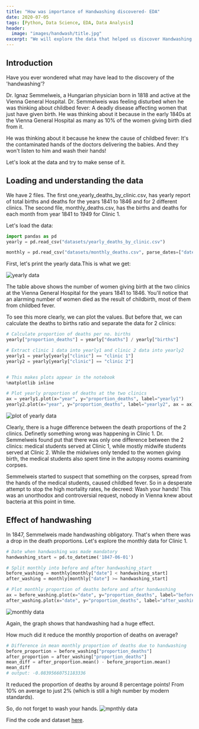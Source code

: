 ```yaml
---
title: "How was importance of Handwashing discovered- EDA"
date: 2020-07-05
tags: [Python, Data Science, EDA, Data Analysis]
header:
  image: "images/handwash/title.jpg"
excerpt: "We will explore the data that helped us discover Handwashing."
---
```


## Introduction
Have you ever wondered what may have lead to the discovery of the 'handwashing'?

Dr. Ignaz Semmelweis, a Hungarian physician born in 1818 and active at the Vienna General Hospital. Dr. Semmelweis was feeling disturbed when he was thinking about childbed fever: A deadly disease affecting women that just have given birth. He was thinking about it because in the early 1840s at the Vienna General Hospital as many as 10% of the women giving birth died from it.

 He was thinking about it because he knew the cause of childbed fever: It's the contaminated hands of the doctors delivering the babies. And they won't listen to him and wash their hands!

 Let's look at the data and try to make sense of it.

 ## Loading and understanding the data

 We have 2 files. The first one,yearly_deaths_by_clinic.csv, has yearly report of total births and deaths for the years 1841 to 1846 and for 2 different clinics. The second file, monthly_deaths.csv, has the births and deaths for each month from year 1841 to 1949 for Clinic 1.

 Let's load the data:
 ```Python
 import pandas as pd
 yearly = pd.read_csv("datasets/yearly_deaths_by_clinic.csv")

 monthly = pd.read_csv("datasets/monthly_deaths.csv", parse_dates=["date"])
 ```

First, let's print the yearly data.This is what we get:

<img src="{{ site.url }}{{ site.baseurl }}/images/handwash/1.PNG" alt="yearly data">

The table above shows the number of women giving birth at the two clinics at the Vienna General Hospital for the years 1841 to 1846. You'll notice that an alarming number of women died as the result of childbirth, most of them from childbed fever.

To see this more clearly, we can plot  the values. But before that, we can calculate the deaths to births ratio and separate the data for 2 clinics:
```Python
# Calculate proportion of deaths per no. births
yearly["proportion_deaths"] = yearly["deaths"] / yearly["births"]

# Extract clinic 1 data into yearly1 and clinic 2 data into yearly2
yearly1 = yearly[yearly["clinic"] == "clinic 1"]
yearly2 = yearly[yearly["clinic"] == "clinic 2"]


# This makes plots appear in the notebook
%matplotlib inline

# Plot yearly proportion of deaths at the two clinics
ax = yearly1.plot(x="year", y="proportion_deaths", label="yearly1")
yearly2.plot(x="year", y="proportion_deaths", label="yearly2", ax = ax)
```
<img src="{{ site.url }}{{ site.baseurl }}/images/handwash/2.PNG" alt="plot of yearly data">

Clearly, there is a huge difference between the death proportions of the 2 clinics. Definetly something wrong was happening in Clinic 1.
Dr. Semmelweis found put that there was only one difference between the 2 clinics:
medical students served at Clinic 1, while mostly midwife students served at Clinic 2.
While the midwives only tended to the women giving birth, the medical students also spent time in the autopsy rooms examining corpses.

Semmelweis started to suspect that something on the corpses, spread from the hands of the medical students, caused childbed fever. So in a desperate attempt to stop the high mortality rates, he decreed: Wash your hands! This was an unorthodox and controversial request, nobody in Vienna knew about bacteria at this point in time.

## Effect of handwashing
In 1847, Semmelweis made handwashing obligatory. That's when there was a drop in the death proportions. Let's explore the monthly data for Clinic 1.

```python
# Date when handwashing was made mandatory
handwashing_start = pd.to_datetime('1847-06-01')

# Split monthly into before and after handwashing_start
before_washing = monthly[monthly["date"] < handwashing_start]
after_washing = monthly[monthly["date"] >= handwashing_start]

# Plot monthly proportion of deaths before and after handwashing
ax = before_washing.plot(x="date", y="proportion_deaths", label="before_washing")
after_washing.plot(x="date", y="proportion_deaths", label="after_washing", ax=ax)
```
<img src="{{ site.url }}{{ site.baseurl }}/images/handwash/3.PNG" alt="monthly data">

Again, the graph shows that handwashing had a huge effect.

 How much did it reduce the monthly proportion of deaths on average?
 ```Python
 # Difference in mean monthly proportion of deaths due to handwashing
 before_proportion = before_washing["proportion_deaths"]
 after_proportion = after_washing["proportion_deaths"]
 mean_diff = after_proportion.mean() - before_proportion.mean()
 mean_diff
 # output: -0.08395660751183336
 ```
It reduced the proportion of deaths by around 8 percentage points! From 10% on average to just 2% (which is still a high number by modern standards).

So, do not forget to wash your hands.
<img src="{{ site.url }}{{ site.baseurl }}/images/handwash/hw1.PNG" alt="mpnthly data">

Find the code and dataset [here](https://github.com/mananjhaveri/DataCamp/tree/master/Dr.%20Semmelweis%20and%20the%20Discovery%20of%20Handwashing).
